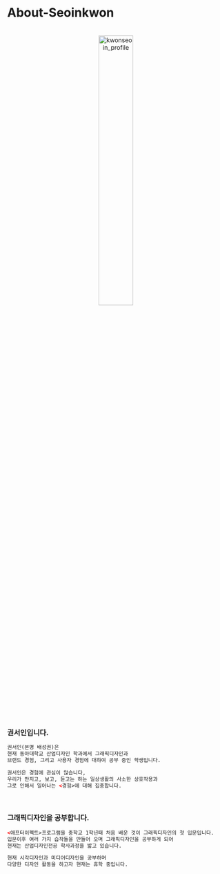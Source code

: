 # About-Seoinkwon

<br>

<center><img src="https://user-images.githubusercontent.com/59531320/71925402-4fcec480-31d4-11ea-9668-45674c39b1a6.jpg" width="40%" height="40%" title="권서인의 초상  (2020, 캔버스에 유채)" alt="kwonseoin_profile"></img></center>
<br>



### 권서인입니다.
```html
권서인(본명 배성권)은
현재 동아대학교 산업디자인 학과에서 그래픽디자인과
브랜드 경험, 그리고 사용자 경험에 대하여 공부 중인 학생입니다.

권서인은 경험에 관심이 많습니다,
우리가 만지고, 보고, 듣고는 하는 일상생활의 사소한 상호작용과
그로 인해서 일어나는 <경험>에 대해 집중합니다.
```
 <br>


### 그래픽디자인을 공부합니다.
```html
<애프터이펙트>프로그램을 중학교 1학년때 처음 배운 것이 그래픽디자인의 첫 입문입니다.
입문이후 여러 가지 습작들을 만들어 오며 그래픽디자인을 공부하게 되어
현재는 산업디자인전공 학사과정을 밟고 있습니다. 

현재 시각디자인과 미디어디자인을 공부하며
다양한 디자인 활동을 하고자 현재는 휴학 중입니다.
```

